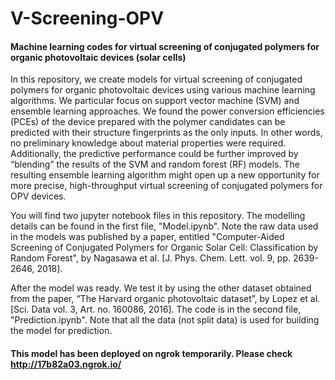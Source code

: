 # V-Screening-OPV
#### Machine learning codes for virtual screening of conjugated polymers for organic photovoltaic devices (solar cells)

In this repository, we create models for virtual screening of conjugated polymers for organic photovoltaic devices using
various machine learning algorithms. We particular focus on support vector machine (SVM) and ensemble learning approaches.
We found the power conversion efficiencies (PCEs) of the device prepared with the polymer candidates can be predicted with
their structure fingerprints as the only inputs. In other words, no preliminary knowledge about material properties were 
required. Additionally, the predictive performance could be further improved by “blending” the results of the SVM and 
random forest (RF) models. The resulting ensemble learning algorithm might open up a new opportunity for more precise, 
high-throughput virtual screening of conjugated polymers for OPV devices.

You will find two jupyter notebook files in this repository. The modelling details can be found in the first file, 
"Model.ipynb". Note the raw data used in the models was published by a paper, entitled "Computer-Aided Screening of 
Conjugated Polymers for Organic Solar Cell: Classification by Random Forest", by Nagasawa et al. [J. Phys. Chem. Lett.
vol. 9, pp. 2639-2646, 2018].

After the model was ready. We test it by using the other dataset obtained from the paper, “The Harvard organic 
photovoltaic dataset”, by Lopez et al. [Sci. Data vol. 3, Art. no. 160086, 2016]. The code is in the second file,
"Prediction.ipynb". Note that all the data (not split data) is used for building the model for prediction.

#### This model has been deployed on ngrok temporarily. Please check http://17b82a03.ngrok.io/ 
